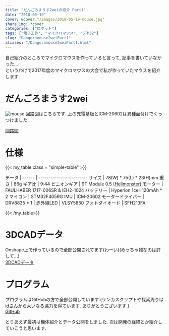 ```yaml
---
title: "だんごろまうす2weiの紹介 Part1"
date: "2018-05-19"
cover: &cover "/images/2018-05-19-mouse.jpg"
share_img: *cover
categories: ["ロボット"]
tags: ["電子工作", "マイクロマウス", "STM32"]
slug: "Dangoromouse2weiPart1"
aliases: "/Dangoromouse2weiPart1.html"
---
```

自己紹介のところでマイクロマウスを作っていると言って, 記事を書いていなかった...  
というわけで2017年度のマイクロマウスの大会で私が作っていたマウスを紹介します.

# だんごろまうす2wei
![mouse](/images/2018-05-19-mouse.jpg)
回路図はこちらです. 上の充電基板とICM-20602は異種面付けでくっつけました.

[回路図](/pdfs/2018-05-19-circuit.pdf)

# 仕様

{{< my_table class = "simple-table" >}}

 データ | 
 ------ | ------------------------
 サイズ | 78(W) * 75(L) * 23(H)mm 
 重さ   | 86g 
 ギア比 | 9:44
 ピニオンギア | 9T Module 0.5 [(Helimonster)](http://helimonster.jp/?pid=39331197)
 モーター | FAULHABER 1717-006SR & IEH2-1024
 バッテリー | Hyperion 1cell 120mAh * 2 
 マイコン | STM32F405RG 
 IMU | ICM-20602
 モータードライバー | DRV8835 * 1 |
 赤外線LED | VLSY5850 
 フォトダイオード | SFH213FA 

{{< /my_table>}}
# 3DCADデータ
Onshape上で作っているので全部公開されてます(わーい)(めっちゃ雑なのは許して...)  
[3DCADデータ](https://cad.onshape.com/documents/c2a612fa5d9512da2c2ba9ba/w/37291b77c13a207be24fd32c/e/8fe1776ea00df1f63d9a7140)

# プログラム
プログラムはGitHubの方で全部公開しています.(リンカスクリプトや探索周りは[idさん](http://idken.net/)から大いなる協力を得ています. ありがとうございます.)  
[GitHub](https://github.com/dangorogoro/Dangoromouse/tree/2weidev)

とりあえず最初は機体紹介とデータ公開をしました. 次は開発の経緯とか紹介していこうと思います.  

